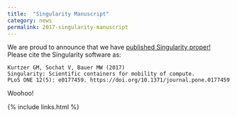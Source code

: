 ```yaml
---
title:  "Singularity Manuscript"
category: news
permalink: 2017-singularity-manuscript
---
```


We are proud to announce that we have <a href="http://journals.plos.org/plosone/article?id=10.1371/journal.pone.0177459" target="_blank">published Singularity proper!</a> Please cite the Singularity software as:

```
Kurtzer GM, Sochat V, Bauer MW (2017) 
Singularity: Scientific containers for mobility of compute. 
PLoS ONE 12(5): e0177459. https://doi.org/10.1371/journal.pone.0177459
```

Woohoo!

{% include links.html %}
